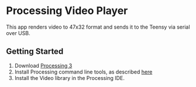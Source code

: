 # Processing Video Player

This app renders video to 47x32 format and sends it to the Teensy via serial over USB.

## Getting Started

1. Download [Processing 3](https://processing.org/download)
2. Install Processing command line tools, as described [here](https://github.com/processing/processing/wiki/Command-Line)
3. Install the Video library in the Processing IDE.